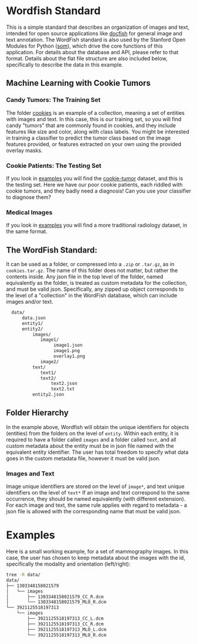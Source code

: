 # Wordfish Standard

This is a simple standard that describes an organization of images and text, intended for open source applications like [docfish](http://www.github.com/vsoch/docfish) for general image and text annotation. The WordFish standard is also used by the Stanford Open Modules for Python ([som](https://github.com/vsoch/som)), which drive the core functions of this application. For details about the database and API, please refer to that format. Details about the flat file structure are also included below, specifically to describe the data in this example.


## Machine Learning with Cookie Tumors

### Candy Tumors: The Training Set
The folder [cookies](examples/demo1) is an example of a collection, meaning a set of entities with images and text. In this case, this is our training set, so you will find candy "tumors" that are commonly found in cookies, and they include features like size and color, along with class labels. You might be interested in training a classifier to predict the tumor class based on the image features provided, or features extracted on your own using the provided overlay masks. 

### Cookie Patients: The Testing Set
If you look in [examples](examples) you will find the [cookie-tumor](examples/demo2) dataset, and this is the testing set. Here we have our poor cookie patients, each riddled with cookie tumors, and they badly need a diagnosis! Can you use your classifier to diagnose them?


### Medical Images
If you look in [examples](examples/demo3) you will find a more traditional radiology dataset, in the same format.


## The WordFish Standard:
It can be used as a folder, or compressed into a `.zip` or `.tar.gz`, as in `cookies.tar.gz`. The name of this folder does not matter, but rather the contents inside. Any json file in the top level of the folder, named equivalently as the folder, is treated as custom metadata for the collection, and must be valid json. Specifically, any zipped up object corresponds to the level of a "collection" in the WordFish database, which can include images and/or text. 


```bash
  data/   
      data.json
      entity1/
      entity2/
          images/
             image1/
                  image1.json
                  image1.png
                  overlay1.png
             image2/
          text/
             text1/
             text2/
                 text2.json
                 text2.txt              
          entity2.json
```

## Folder Hierarchy
In the example above, Wordfish will obtain the unique identifiers for objects (entities) from the folders on the level of `entity`. Within each entity, it is required to have a folder called `images` and a folder called `text`, and all custom metadata about the entity must be in json file named with the equivalent entity identifier. The user has total freedom to specify what data goes in the custom metadata file, however it must be valid json.


### Images and Text
Image unique identifiers are stored on the level of `image*`, and text unique identifiers on the level of `text*` If an image and text correspond to the same occurrence, they should be named equivalently (with different extension). For each image and text, the same rule applies with regard to metadata - a json file is allowed with the corresponding name that must be valid json. 


# Examples

Here is a small working example, for a set of mammography images. In this case, the user has chosen to keep metadata about the images with the id, specifically the modality and orientation (left/right):

```bash
tree -R data/
data/
├── 1303348158021579
│   └── images
│       ├── 1303348158021579_CC_R.dcm
│       └── 1303348158021579_MLO_R.dcm
└── 3921125518197313
    └── images
        ├── 3921125518197313_CC_L.dcm
        ├── 3921125518197313_CC_R.dcm
        ├── 3921125518197313_MLO_L.dcm
        └── 3921125518197313_MLO_R.dcm
```
